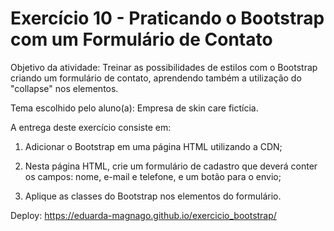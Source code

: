 # Exercício 10 - Praticando o Bootstrap com um Formulário de Contato
Objetivo da atividade: Treinar as possibilidades de estilos com o Bootstrap criando um formulário de contato, aprendendo também a utilização do "collapse" nos elementos.

Tema escolhido pelo aluno(a): Empresa de skin care fictícia.

A entrega deste exercício consiste em:

1) Adicionar o Bootstrap em uma página HTML utilizando a CDN;

2) Nesta página HTML, crie um formulário de cadastro que deverá conter os campos: nome, e-mail e telefone, e um botão para o envio;

3) Aplique as classes do Bootstrap nos elementos do formulário.

Deploy: https://eduarda-magnago.github.io/exercicio_bootstrap/
